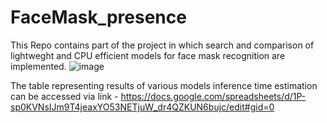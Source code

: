 # FaceMask_presence
This Repo contains part of the project in which search and comparison of lightweght and CPU efficient models for face mask recognition are implemented.
![image](https://user-images.githubusercontent.com/92204945/137580673-ece5d7d1-6e44-4585-8d2b-878106dadabc.png)

The table representing results of various models inference time estimation can be accessed via link - https://docs.google.com/spreadsheets/d/1P-sp0KVNsIJm9T4jeaxYO53NETjuW_dr4QZKUN6bujc/edit#gid=0

